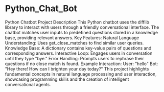 # Python_Chat_Bot
 Python Chatbot Project Description  This Python chatbot uses the difflib library to interact with users through a friendly conversational interface. The chatbot matches user inputs to predefined questions stored in a knowledge base, providing relevant answers.  Key Features: Natural Language Understanding: Uses get_close_matches to find similar user queries. Knowledge Base: A dictionary contains key-value pairs of questions and corresponding answers. Interactive Loop: Engages users in conversation until they type "bye." Error Handling: Prompts users to rephrase their questions if no close match is found. Example Interaction: User: "hello" Bot: "Hey there! How can I brighten your day today?" This project highlights fundamental concepts in natural language processing and user interaction, showcasing programming skills and the creation of intelligent conversational agents.
